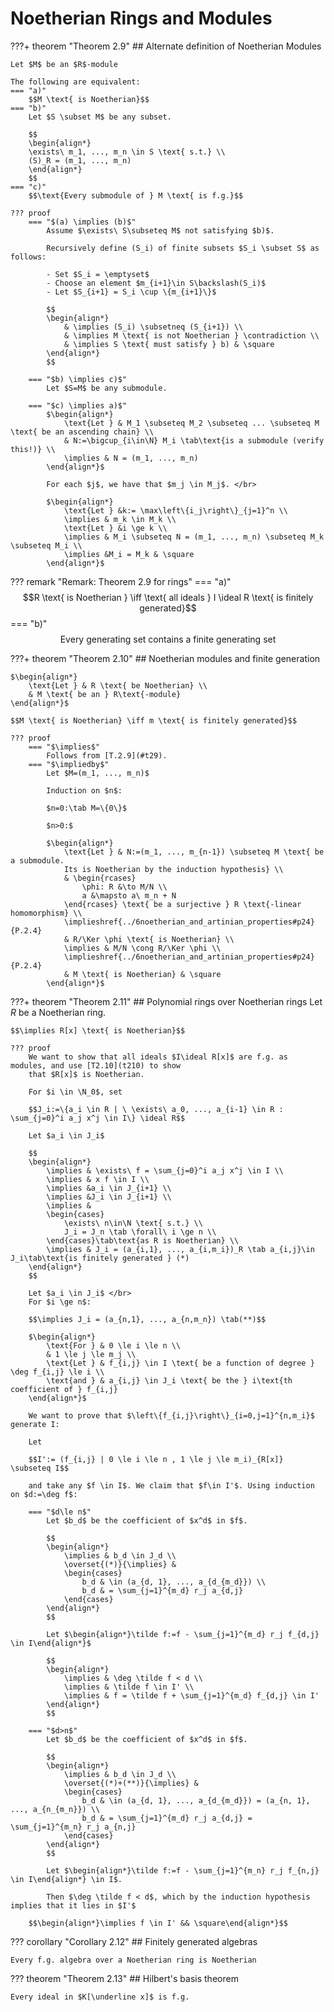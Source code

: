 # Noetherian Rings and Modules

???+ theorem "Theorem 2.9"
    ## Alternate definition of Noetherian Modules <a id="t29"></a>

    Let $M$ be an $R$-module

    The following are equivalent:
    === "a)"
        $$M \text{ is Noetherian}$$
    === "b)"
        Let $S \subset M$ be any subset.

        $$
        \begin{align*}
        \exists\ m_1, ..., m_n \in S \text{ s.t.} \\
        (S)_R = (m_1, ..., m_n)
        \end{align*}
        $$
    === "c)"
        $$\text{Every submodule of } M \text{ is f.g.}$$

    ??? proof
        === "$(a) \implies (b)$"
            Assume $\exists\ S\subseteq M$ not satisfying $b)$.
            
            Recursively define (S_i) of finite subsets $S_i \subset S$ as follows:
            
            - Set $S_i = \emptyset$
            - Choose an element $m_{i+1}\in S\backslash(S_i)$
            - Let $S_{i+1} = S_i \cup \{m_{i+1}\}$
            
            $$
            \begin{align*}
                & \implies (S_i) \subsetneq (S_{i+1}) \\
                & \implies M \text{ is not Noetherian } \contradiction \\
                & \implies S \text{ must satisfy } b) & \square
            \end{align*}
            $$
        
        === "$b) \implies c)$"
            Let $S=M$ be any submodule.
        
        === "$c) \implies a)$"
            $\begin{align*}
                \text{Let } & M_1 \subseteq M_2 \subseteq ... \subseteq M \text{ be an ascending chain} \\
                & N:=\bigcup_{i\in\N} M_i \tab\text{is a submodule (verify this!)} \\
                \implies & N = (m_1, ..., m_n)
            \end{align*}$
            
            For each $j$, we have that $m_j \in M_j$. </br>

            $\begin{align*}
                \text{Let } &k:= \max\left\{i_j\right\}_{j=1}^n \\
                \implies & m_k \in M_k \\
                \text{Let } &i \ge k \\
                \implies & M_i \subseteq N = (m_1, ..., m_n) \subseteq M_k \subseteq M_i \\
                \implies &M_i = M_k & \square
            \end{align*}$


??? remark "Remark: Theorem 2.9 for rings"
    === "a)"
        $$R \text{ is Noetherian } \iff \text{ all ideals } I \ideal R \text{ is finitely generated}$$
    === "b)"
        $$\text{Every generating set contains a finite generating set}$$


???+ theorem "Theorem 2.10"
    ## Noetherian modules and finite generation <a id="t210"></a>
    
    $\begin{align*}
        \text{Let } & R \text{ be Noetherian} \\
        & M \text{ be an } R\text{-module}
    \end{align*}$

    $$M \text{ is Noetherian} \iff m \text{ is finitely generated}$$

    ??? proof
        === "$\implies$"
            Follows from [T.2.9](#t29).
        === "$\impliedby$"
            Let $M=(m_1, ..., m_n)$

            Induction on $n$:
            
            $n=0:\tab M=\{0\}$

            $n>0:$
            
            $\begin{align*}
                \text{Let } & N:=(m_1, ..., m_{n-1}) \subseteq M \text{ be a submodule.
                Its is Noetherian by the induction hypothesis} \\
                & \begin{rcases}
                    \phi: R &\to M/N \\
                    a &\mapsto a\ m_n + N
                \end{rcases} \text{ be a surjective } R \text{-linear homomorphism} \\
                \implieshref{../6noetherian_and_artinian_properties#p24}{P.2.4}
                & R/\Ker \phi \text{ is Noetherian} \\
                \implies & M/N \cong R/\Ker \phi \\
                \implieshref{../6noetherian_and_artinian_properties#p24}{P.2.4}
                & M \text{ is Noetherian} & \square
            \end{align*}$


???+ theorem "Theorem 2.11"
    ## Polynomial rings over Noetherian rings
    Let $R$ be a Noetherian ring.

    $$\implies R[x] \text{ is Noetherian}$$

    ??? proof
        We want to show that all ideals $I\ideal R[x]$ are f.g. as modules, and use [T2.10](t210) to show
        that $R[x]$ is Noetherian.

        For $i \in \N_0$, set

        $$J_i:=\{a_i \in R | \ \exists\ a_0, ..., a_{i-1} \in R : \sum_{j=0}^i a_j x^j \in I\} \ideal R$$

        Let $a_i \in J_i$

        $$
        \begin{align*}
            \implies & \exists\ f = \sum_{j=0}^i a_j x^j \in I \\
            \implies & x f \in I \\
            \implies &a_i \in J_{i+1} \\
            \implies &J_i \in J_{i+1} \\
            \implies &
            \begin{cases}
                \exists\ n\in\N \text{ s.t.} \\
                J_i = J_n \tab \forall\ i \ge n \\
            \end{cases}\tab\text{as R is Noetherian} \\
            \implies & J_i = (a_{i,1}, ..., a_{i,m_i})_R \tab a_{i,j}\in J_i\tab\text{is finitely generated } (*)
        \end{align*}
        $$

        Let $a_i \in J_i$ </br>
        For $i \ge n$:
        
        $$\implies J_i = (a_{n,1}, ..., a_{n,m_n}) \tab(**)$$

        $\begin{align*}
            \text{For } & 0 \le i \le n \\
            & 1 \le j \le m_j \\
            \text{Let } & f_{i,j} \in I \text{ be a function of degree } \deg f_{i,j} \le i \\
            \text{and } & a_{i,j} \in J_i \text{ be the } i\text{th coefficient of } f_{i,j}
        \end{align*}$

        We want to prove that $\left\{f_{i,j}\right\}_{i=0,j=1}^{n,m_i}$ generate I:
        
        Let

        $$I':= (f_{i,j} | 0 \le i \le n , 1 \le j \le m_i)_{R[x]} \subseteq I$$

        and take any $f \in I$. We claim that $f\in I'$. Using induction on $d:=\deg f$:

        === "$d\le n$"
            Let $b_d$ be the coefficient of $x^d$ in $f$.

            $$
            \begin{align*}
                \implies & b_d \in J_d \\
                \overset{(*)}{\implies} &
                \begin{cases}
                    b_d & \in (a_{d, 1}, ..., a_{d_{m_d}}) \\
                    b_d & = \sum_{j=1}^{m_d} r_j a_{d,j}
                \end{cases}
            \end{align*}
            $$

            Let $\begin{align*}\tilde f:=f - \sum_{j=1}^{m_d} r_j f_{d,j} \in I\end{align*}$

            $$
            \begin{align*}
                \implies & \deg \tilde f < d \\
                \implies & \tilde f \in I' \\
                \implies & f = \tilde f + \sum_{j=1}^{m_d} f_{d,j} \in I'
            \end{align*}
            $$

        === "$d>n$"
            Let $b_d$ be the coefficient of $x^d$ in $f$.

            $$
            \begin{align*}
                \implies & b_d \in J_d \\
                \overset{(*)+(**)}{\implies} &
                \begin{cases}
                    b_d & \in (a_{d, 1}, ..., a_{d_{m_d}}) = (a_{n, 1}, ..., a_{n_{m_n}}) \\
                    b_d & = \sum_{j=1}^{m_d} r_j a_{d,j} = \sum_{j=1}^{m_n} r_j a_{n,j}
                \end{cases}
            \end{align*}
            $$

            Let $\begin{align*}\tilde f:=f - \sum_{j=1}^{m_n} r_j f_{n,j} \in I\end{align*} \in I$.

            Then $\deg \tilde f < d$, which by the induction hypothesis implies that it lies in $I'$

        $$\begin{align*}\implies f \in I' && \square\end{align*}$$


??? corollary "Corollary 2.12"
    ## Finitely generated algebras

    Every f.g. algebra over a Noetherian ring is Noetherian


??? theorem "Theorem 2.13"
    ## Hilbert's basis theorem <a id="t213"></a>

    Every ideal in $K[\underline x]$ is f.g.